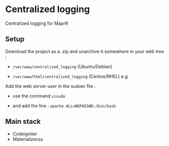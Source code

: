 # Centralized logging
Centralized logging for MaprR

## Setup
Download the project as a .zip and unarchive it somewhere in your web tree :

* `/var/www/centralized_logging` (Ubuntu/Debian)

* `/var/www/html/centralized_logging` (Centos/RHEL) e.g.


Add the web server user in the sudoer file : 

* use the command  `visudo` 

* and add the line : `apache ALL=NOPASSWD:/bin/bash`


## Main stack
<ul>
<li>Codeigniter</li>
<li>Materializecss</li>
</ul>
